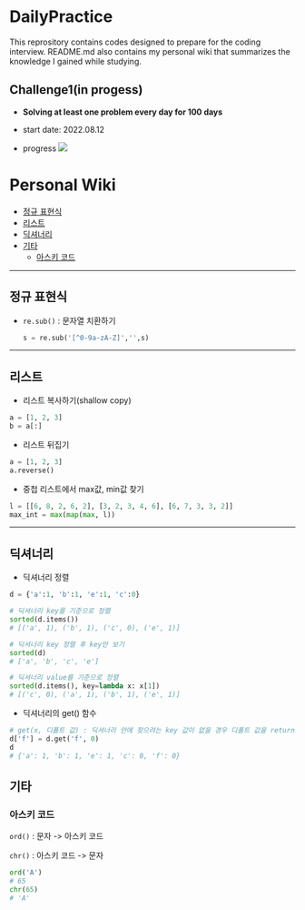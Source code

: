 # DailyPractice

This reprository contains codes designed to prepare for the coding interview. README.md also contains my personal wiki that summarizes the knowledge I gained while studying.

## Challenge1(in progess)

* **Solving at least one problem every day for 100 days**

* start date: 2022.08.12
* progress     ![](https://us-central1-progress-markdown.cloudfunctions.net/progress/37)

# Personal Wiki

* [정규 표현식](#정규-표현식)
* [리스트](#리스트)
* [딕셔너리](#딕셔너리)
* [기타](#기타)
  * [아스키 코드](#아스키-코드)
---

## 정규 표현식

- `re.sub()` : 문자열 치환하기

  ```python 
  s = re.sub('[^0-9a-zA-Z]','',s)
  ```

---
## 리스트

* 리스트 복사하기(shallow copy)

```python
a = [1, 2, 3]
b = a[:]
```

* 리스트 뒤집기

```python
a = [1, 2, 3]
a.reverse()
```

* 중첩 리스트에서 max값, min값 찾기
```python
l = [[6, 8, 2, 6, 2], [3, 2, 3, 4, 6], [6, 7, 3, 3, 2]]
max_int = max(map(max, l))
```

---
## 딕셔너리

* 딕셔너리 정렬
```python
d = {'a':1, 'b':1, 'e':1, 'c':0}

# 딕셔너리 key를 기준으로 정렬
sorted(d.items())
# [('a', 1), ('b', 1), ('c', 0), ('e', 1)]

# 딕셔너리 key 정렬 후 key만 보기
sorted(d)
# ['a', 'b', 'c', 'e']

# 딕셔너리 value를 기준으로 정렬
sorted(d.items(), key=lambda x: x[1])
# [('c', 0), ('a', 1), ('b', 1), ('e', 1)]
```

* 딕셔너리의 get() 함수
```python
# get(x, 디폴트 값) : 딕셔너리 안에 찾으려는 key 값이 없을 경우 디폴트 값을 return함
d['f'] = d.get('f', 0)
d
# {'a': 1, 'b': 1, 'e': 1, 'c': 0, 'f': 0}
```

## 기타
### 아스키 코드


`ord()` : 문자 -> 아스키 코드


`chr()` : 아스키 코드 -> 문자


```python
ord('A')
# 65
chr(65)
# 'A'
```
